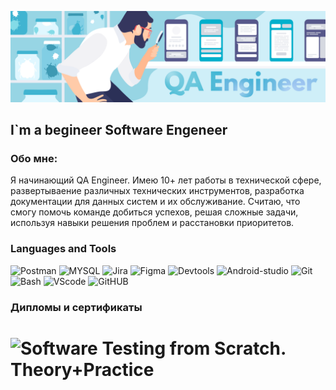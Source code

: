 ![Header](https://github.com/ZBoziev/zboziev/blob/main/assets/assets_QA.png)

## I`m a begineer Software Engeneer

### Обо мне:
Я начинающий QA Engineer. Имею 10+ лет работы в технической сфере, развертываение различных технических инструментов, разработка документации для данных систем и их обслуживание.
Считаю, что смогу помочь команде добиться успехов, решая сложные задачи, используя навыки решения проблем и расстановки приоритетов.

### Languages and Tools
![Postman](https://img.shields.io/badge/Postman-grey?logo=Postman)
![MYSQL](https://img.shields.io/badge/MYSQL-green?logo=mysql)
![Jira](https://img.shields.io/badge/Jira-blue?logo=Jira)
![Figma](https://img.shields.io/badge/Figma-yellow?logo=Figma)
![Devtools](https://img.shields.io/badge/Devtools-green?logo=Devtools)
![Android-studio](https://img.shields.io/badge/Android-studio-blue?logo=Android-studio)
![Git](https://img.shields.io/badge/Git-orange?logo=Git)
![Bash](https://img.shields.io/badge/Bash-white?logo=Bash)
![VScode](https://img.shields.io/badge/VScode-blue?logo=VScode)
![GitHUB](https://img.shields.io/badge/GitHUB-black?logo=GitHUB)


### Дипломы и сертификаты

# ![Software Testing from Scratch. Theory+Practice](https://drive.google.com/file/d/1CT56mP-kuD6Y_bQAT_x3h9H_vYnZZgvN/view?usp=drive_link)

<!-- ![Anurag's GitHub stats](https://github-readme-stats.vercel.app/api?username=ZBoziev&show_icons=true&theme=radical) -->